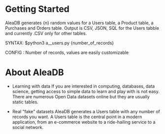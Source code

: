 # Getting Started

AleaDB generates {n} random values for a Users table, a Product table, a Purchases and Orders table. 
Output is CSV, JSON, SQL for the Users tabble and currently .CSV only for other tables.

SYNTAX: $python3 a__users.py {number_of_records}

CONFIG : Number of records, values are easily customizable


# About AleaDB

- Learning with data
If you are interested in computing, databases, data science, getting access to simple data to learn and play with is not easy. There are numerous Open Data datasets online but they are usually static tables. 

- Real "fake" datasets
AleaDB generates a Users table with any number of records you want. A Users table is the central point in a modern application, from an e-commerce website to a ride-hailing service to a social network. 
